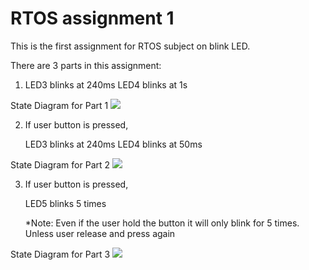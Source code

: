 
RTOS assignment 1
===================

This is the first assignment for RTOS subject on blink LED.

There are 3 parts in this assignment:

1)	LED3 blinks at 240ms
	LED4 blinks at 1s
   
State Diagram for Part 1
![](http://i60.tinypic.com/2b6rgk.jpg)

2) If user button is pressed,
		
	LED3 blinks at 240ms
	LED4 blinks at 50ms
	
State Diagram for Part 2
![](http://i60.tinypic.com/352qm42.jpg)
	
	
3) If user button is pressed,

	LED5 blinks 5 times 
	
   *Note: Even if the user hold the button it will only 
		  blink for 5 times. Unless user release and 
		  press again
		  
State Diagram for Part 3
![](http://i59.tinypic.com/9pova1.jpg)